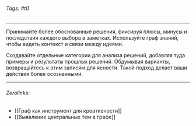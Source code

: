 ###### Tags:  #t0
___
Принимайте более обоснованные решения, фиксируя плюсы, минусы и последствия каждого выбора в заметках. Используйте граф знаний, чтобы видеть контекст и связи между идеями.

Создавайте отдельные категории для анализа решений, добавляя туда примеры и результаты прошлых решений. Обдумывая варианты, возвращайтесь к этим записям для ясности. Такой подход делает ваши действия более осознанными.
___
###### Zerolinks: 
- [[Граф как инструмент для креативности]]
- [[Выявление центральных тем в графе]]
